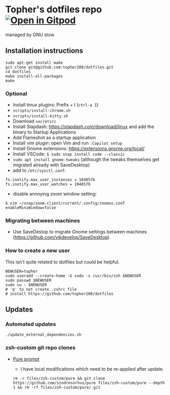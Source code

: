 # Topher's dotfiles repo [![Open in Gitpod](https://gitpod.io/button/open-in-gitpod.svg)](https://gitpod.io/#https://github.com/topher200/dotfiles)

managed by GNU stow

## Installation instructions

```console
sudo apt-get install make
git clone git@github.com:topher200/dotfiles.git
cd dotfiles
make install-all-packages
make
```

### Optional

- Install tmux plugins: Prefix + I (`ctrl-a I`)
- `scripts/install-chrome.sh`
- `scripts/install-kitty.sh`
- Download `secretsrc`
- Install Slapdash: https://slapdash.com/download/linux and add the binary to
  Startup Applications
- Add Flameshot as a startup application
- Install vim plugin: open Vim and run `:Copilot setup`
- Install Gnome extensions: https://extensions.gnome.org/local/
- Install VSCode: `$ sudo snap install code --classic`
- `sudo apt install gnome-tweaks` (although the tweaks themselves get migrated
  already with SaveDesktop)
- add to `/etc/sysctl.conf`:

```
fs.inotify.max_user_instances = 1048576
fs.inotify.max_user_watches = 1048576
```

- disable annoying zoom window setting:

```
$ vim ~/snap/zoom-client/current/.config/zoomus.conf
enableMiniWindow=false
```

### Migrating between machines

- Use SaveDestop to migrate Gnome settings between machines (https://github.com/vikdevelop/SaveDesktop)

### How to create a new user

This isn't quite related to dotfiles but could be helpful.

```console
NEWUSER=topher
sudo useradd --create-home -G sudo -s /usr/bin/zsh $NEWUSER
sudo passwd $NEWUSER
sudo su - $NEWUSER
# 'q' to not create .zshrc file
# install https://github.com/topher200/dotfiles
```

## Updates

### Automated updates

```console
./update_external_dependencies.sh
```

### zsh-custom git repo clones

- [Pure prompt](https://github.com/sindresorhus/pure)

  - I have local modifications which need to be re-applied after update.

  ```console
  rm -r files/zsh-custom/pure && git clone https://github.com/sindresorhus/pure files/zsh-custom/pure --depth 1 && rm -rf files/zsh-custom/pure/.git
  ```
